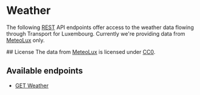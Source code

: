 # Weather
The following [REST](https://en.wikipedia.org/wiki/Representational_state_transfer) API endpoints offer access to the weather data flowing through Transport for Luxembourg.
Currently we're providing data from [MeteoLux](https://data.public.lu/en/organizations/meteolux/) only.

## License
The data from [MeteoLux](https://data.public.lu/en/organizations/meteolux/) is licensed under [CC0](https://creativecommons.org/publicdomain/zero/1.0/).

## Available endpoints
- [GET Weather](/RESTAPIs/Weather/index.md)
